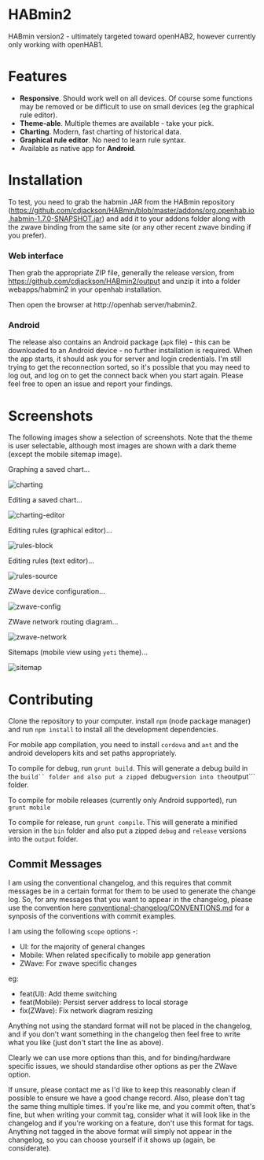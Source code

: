 HABmin2
=======

HABmin version2 - ultimately targeted toward openHAB2, however currently only working with openHAB1.

Features
========
* **Responsive**. Should work well on all devices. Of course some functions may be removed or be difficult to use on small devices (eg the graphical rule editor).
* **Theme-able**. Multiple themes are available - take your pick.
* **Charting**. Modern, fast charting of historical data.
* **Graphical rule editor**. No need to learn rule syntax.
* Available as native app for **Android**.

Installation
============

To test, you need to grab the habmin JAR from the HABmin repository (https://github.com/cdjackson/HABmin/blob/master/addons/org.openhab.io.habmin-1.7.0-SNAPSHOT.jar) and add it to your addons folder along with the zwave binding from the same site (or any other recent zwave binding if you prefer).

### Web interface
Then grab the appropriate ZIP file, generally the release version, from https://github.com/cdjackson/HABmin2/output and unzip it into a folder webapps/habmin2 in your openhab installation.

Then open the browser at http://openhab server/habmin2.

### Android
The release also contains an Android package (```apk``` file) - this can be downloaded to an Android device - no further installation is required. When the app starts, it should ask you for server and login credentials. I'm still trying to get the reconnection sorted, so it's possible that you may need to log out, and log on to get the connect back when you start again. Please feel free to open an issue and report your findings.

Screenshots
===========
The following images show a selection of screenshots. Note that the theme is user selectable, although most images are shown with a dark theme (except the mobile sitemap image).

Graphing a saved chart...

![charting](https://raw.github.com/wiki/cdjackson/HABmin2/screenshots/charting-saved.png)


Editing a saved chart...

![charting-editor](https://raw.github.com/wiki/cdjackson/HABmin2/screenshots/charting-edit.png)


Editing rules (graphical editor)...

![rules-block](https://raw.github.com/wiki/cdjackson/HABmin2/screenshots/rules-blocks.png)


Editing rules (text editor)...

![rules-source](https://raw.github.com/wiki/cdjackson/HABmin2/screenshots/rules-source.png)


ZWave device configuration...

![zwave-config](https://raw.github.com/wiki/cdjackson/HABmin2/screenshots/zwave-config.png)


ZWave network routing diagram...

![zwave-network](https://raw.github.com/wiki/cdjackson/HABmin2/screenshots/zwave-network.png)


Sitemaps (mobile view using ```yeti``` theme)...

![sitemap](https://raw.github.com/wiki/cdjackson/HABmin2/screenshots/sitemap-mobile-yeti.png)




Contributing
============
Clone the repository to your computer.
install ```npm``` (node package manager) and run ```npm install``` to install all the development dependencies.

For mobile app compilation, you need to install ```cordova``` and ```ant``` and the android developers kits and set paths appropriately.

To compile for debug, run ```grunt build```. This will generate a debug build in the ```build`` folder
and also put a zipped ```debug``` version into the ```output``` folder.

To compile for mobile releases (currently only Android supported), run ```grunt mobile```

To compile for release, run ```grunt compile```. This will generate a minified version in the ```bin``` folder
and also put a zipped ```debug``` and ```release``` versions into the ```output``` folder.

## Commit Messages
I am using the conventional changelog, and this requires that commit messages be in a certain format for them to be used to generate the change log.
So, for any messages that you want to appear in the changelog, please use the convention here [conventional-changelog/CONVENTIONS.md](https://github.com/ajoslin/conventional-changelog/blob/master/CONVENTIONS.md) for a synposis of the conventions with commit examples.

I am using the following ```scope``` options -:
* UI: for the majority of general changes
* Mobile: When related specifically to mobile app generation
* ZWave: For zwave specific changes

eg:
* feat(UI): Add theme switching
* feat(Mobile): Persist server address to local storage
* fix(ZWave): Fix network diagram resizing

Anything not using the standard format will not be placed in the changelog, and if you don't want something in the changelog
then feel free to write what you like (just don't start the line as above).

Clearly we can use more options than this, and for binding/hardware specific issues, we should standardise other options as per the
ZWave option.

If unsure, please contact me as I'd like to keep this reasonably clean if possible to ensure we have a good change record.
Also, please don't tag the same thing multiple times. If you're like me, and you commit often, that's fine, but when writing
your commit tag, consider what it will look like in the changelog and if you're working on a feature, don't use this format
for tags. Anything not tagged in the above format will simply not appear in the changelog, so you can choose yourself if it
shows up (again, be considerate).

